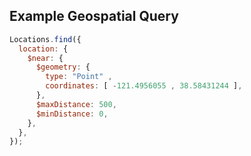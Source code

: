 ## Example Geospatial Query

```javascript
Locations.find({
  location: {
    $near: {
      $geometry: {
        type: "Point" ,
        coordinates: [ -121.4956055 , 38.58431244 ],
      },
      $maxDistance: 500,
      $minDistance: 0,
    },
  },
});
```
